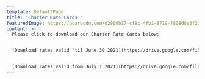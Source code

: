 ```yaml
---
template: DefaultPage
title: "Charter Rate Cards "
featuredImage: https://ucarecdn.com/d2909b17-cf8c-4fb1-8719-f808d8e5f21c/
content: >-
  Please click to download our Charter Rate Cards below;


  [Download rates valid 'til June 30 2021](https://drive.google.com/file/d/1_nnmB3FhErKy-K4sBL53AituWr1WK871/view?usp=sharing)


  [Download rates valid from July 1 2021](https://drive.google.com/file/d/17oCYJVW7rIn7sYDh1MZgxxxMLt6pJfne/view?usp=sharing)
---
```

